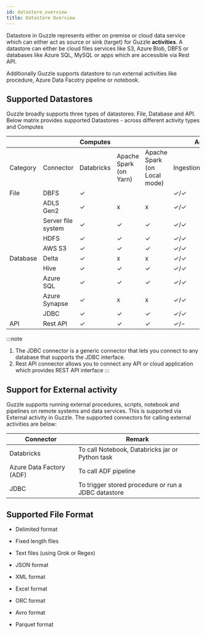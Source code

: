 ```yaml
---
id: datastore_overview
title: Datastore Overview
---
```


Datastore in Guzzle represents either on premise or cloud data service which can either act as source or sink (target) for Guzzle **activities**. A datastore can either be cloud files services like S3, Azure Blob, DBFS or databases like  Azure SQL, MySQL or apps which are accessible via Rest API.

Additionally Guzzle supports datastore to run external activities like procedure, Azure Data Facotry pipeline or notebook. 

## Supported Datastores 

Guzzle broadly supports three types of datastores: File, Database and API. Below matrix provides supported Datastores - across different activity types and Computes

			

|||Computes|||Activities|||||
|--- |--- |--- |--- |--- |--- |--- |--- |--- |--- |
|Category|Connector|Databricks|Apache Spark (on Yarn)|Apache Spark (on Local mode)|Ingestion(source/target)|Processing(source/target)|Reconciliation(source/target)|Constraint Checks|Housekeeping|
|File|DBFS|✓|||✓/✓|x|x|x|x|
||ADLS Gen2|✓|x|x|✓/✓|x|x|x|x|
||Server file system|✓|✓|✓|✓/✓|x|x|x|x|
||HDFS|✓|✓|✓|✓/✓|x|x|x|x|
||AWS S3|✓|✓|✓|✓/✓|x|x|x|x|
|Database|Delta|✓|x|x|✓/✓|✓/✓|✓/✓|✓|✓|
||Hive|✓|✓|✓|✓/✓|✓/✓|✓/✓|✓|✓|
||Azure SQL|✓|✓|✓|✓/✓|x|x|x|x|
||Azure Synapse|✓|x|x|✓/✓|x|x|x|x|
||JDBC|✓|✓|✓|✓/✓|✓/✓|✓/✓|✓|x|
|API|Rest API|✓|✓|✓|✓/−|x|x|x|x|


:::note
1. The JDBC connector is a generic connector that lets you connect to any database that supports the JDBC interface. 
2. Rest API connector allows you to connect any API or cloud application which provides REST API interface 
:::

## Support for External activity

Guzzle supports running external procedures, scripts, notebook and pipelines on remote systems and data services. This is supported via External activity in Guzzle. The supported connectors for calling external activities are below:

|Connector|Remark|
|--- |--- |
|Databricks|To call Notebook, Databricks jar  or Python task|
|Azure Data Factory (ADF)|To call ADF pipeline|
|JDBC|To trigger stored procedure or run a JDBC datastore|


## Supported File Format

* Delimited format

* Fixed length files

* Text files (using Grok or Regex)

* JSON format

* XML format

* Excel format

* ORC format

* Avro format

* Parquet format

